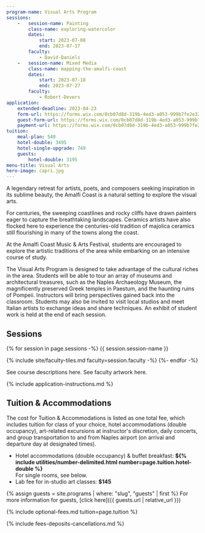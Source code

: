 ```yaml
---
program-name: Visual Arts Program
sessions:
    -   session-name: Painting
        class-name: exploring-watercolor
        dates:
            start: 2023-07-08
            end: 2023-07-17
        faculty:
            - David-Daniels
    -   session-name: Mixed Media
        class-name: mapping-the-amalfi-coast
        dates:
            start: 2023-07-18
            end: 2023-07-27
        faculty:
            - Robert-Devers
application:
    extended-deadline: 2023-04-23
    form-url: https://forms.wix.com/0cb07d8d-319b-4ed3-a053-999b7fe2e326:c7610bfe-617b-4482-8a7f-b09513d1c287
    guest-form-url: https://forms.wix.com/0cb07d8d-319b-4ed3-a053-999b7fe2e326:9464b5c4-5b72-4d58-8ad3-dce49b354f56
    payment-url: https://forms.wix.com/0cb07d8d-319b-4ed3-a053-999b7fe2e326:c76
tuition:
    meal-plan: 540
    hotel-double: 3495
    hotel-single-upgrade: 749
    guests:
        hotel-double: 3195
menu-title: Visual Arts
hero-image: capri.jpg
---
```


<section class="standard-block" markdown="1">

A legendary retreat for artists, poets, and composers seeking inspiration in its sublime beauty, the Amalfi Coast is a natural setting to explore the visual arts.

For centuries, the sweeping coastlines and rocky cliffs have drawn painters eager to capture the breathtaking landscapes. Ceramics artists have also flocked here to experience the centuries-old tradition of majolica ceramics still flourishing in many
of the towns along the coast.

At the Amalfi Coast Music & Arts Festival, students are encouraged to explore the artistic traditions of the area while embarking on an intensive course of study.

The Visual Arts Program is designed to take advantage of the cultural riches in the area. Students will be able to tour an array of museums and architectural treasures, such as the Naples Archaeology Museum, the magnificently preserved Greek temples in Paestum, and the haunting ruins of Pompeii. Instructors will bring perspectives gained back into the classroom. Students may also be invited to visit local studios and meet Italian artists to exchange ideas and share techniques. An exhibit of student work is held at the end of each session.

## Sessions

{% for session in page.sessions -%}
{{ session.session-name }}

{% include site/faculty-tiles.md faculty=session.faculty -%}
{%- endfor -%}


See course descriptions here.
See faculty artwork  here.

{% include application-instructions.md %}

## Tuition & Accommodations

The cost for Tuition & Accommodations is listed as one total fee, which includes tuition for class of your choice, hotel accommodations (double occupancy), art-related excursions at instructor's discretion, daily concerts, and group transportation to and from Naples airport (on arrival and departure day at designated times).

* Hotel accommodations (double occupancy) & buffet breakfast: **${% include utilities/number-delimited.html number=page.tuition.hotel-double %}**\
    For single rooms, see below.
* Lab fee for in-studio art classes: **$145**

{% assign guests = site.programs | where: "slug", "guests" | first %}
For more information for guests, [click here]({{ guests.url | relative_url }})

{% include optional-fees.md tuition=page.tuition %}

{% include fees-deposits-cancellations.md %}

</section>